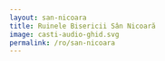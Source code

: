 ```yaml
---
layout: san-nicoara
title: Ruinele Bisericii Sân Nicoară
image: casti-audio-ghid.svg
permalink: /ro/san-nicoara
---
```

